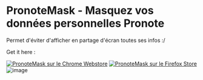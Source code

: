 # PronoteMask - Masquez vos données personnelles Pronote

Permet d'éviter d'afficher en partage d'écran toutes ses infos :/

Get it here :

<a href="https://chrome.google.com/webstore/detail/pronotemask/piiihofopiamlaoeagfmoaejilfcffhj"><img src="https://user-images.githubusercontent.com/585534/107280622-91a8ea80-6a26-11eb-8d07-77c548b28665.png" alt="PronoteMask sur le Chrome Webstore"></a>
<a href="https://addons.mozilla.org/fr/firefox/addon/pronotemask/"><img src="https://user-images.githubusercontent.com/585534/107280546-7b9b2a00-6a26-11eb-8f9f-f95932f4bfec.png" alt="PronoteMask sur le Firefox Store"></a>
![image](https://user-images.githubusercontent.com/39345534/124477695-98a11280-dda4-11eb-9537-364ab499faae.png)
